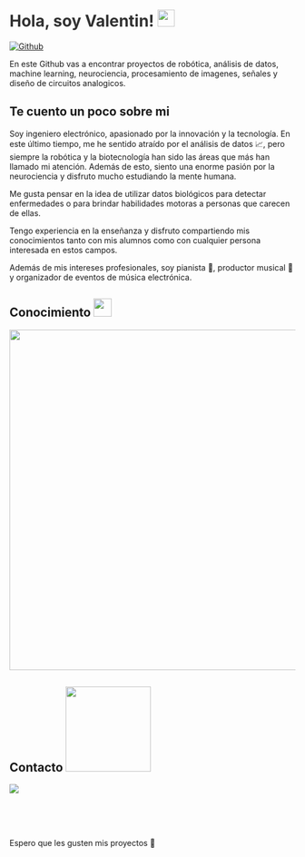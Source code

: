 
<style>
.blink {
  animation: blinker 1s linear infinite;
}

@keyframes blinker {
  50% {
    opacity: 0;
  }
}
</style>

<h1 class="blink"> Hola, soy Valentin! <img src="https://raw.githubusercontent.com/MartinHeinz/MartinHeinz/master/wave.gif" width=30px> </h1>



[![Github](https://img.shields.io/github/followers/Aditya664?label=Follow&style=social)](https://github.com/valentinbarco)

<div size='20px'> En este Github vas a encontrar proyectos de robótica, análisis de datos, machine learning, neurociencia, procesamiento de imagenes, señales y diseño de circuitos analogicos.
</div>

<h2> Te cuento un poco sobre mi </h2>



Soy ingeniero electrónico, apasionado por la innovación y la tecnología. En este último tiempo, me he sentido atraído por el análisis de datos :chart_with_upwards_trend:, pero siempre la robótica y la biotecnología han sido las áreas que más han llamado mi atención. Además de esto, siento una enorme pasión por la neurociencia y disfruto mucho estudiando la mente humana.

Me gusta pensar en la idea de utilizar datos biológicos para detectar enfermedades o para brindar habilidades motoras a personas que carecen de ellas.

Tengo experiencia en la enseñanza y disfruto compartiendo mis conocimientos tanto con mis alumnos como con cualquier persona interesada en estos campos.

Además de mis intereses profesionales, soy pianista :musical_keyboard:, productor musical :musical_score: y organizador de eventos de música electrónica.

<h2> Conocimiento <img src = "https://media2.giphy.com/media/QssGEmpkyEOhBCb7e1/giphy.gif?cid=ecf05e47a0n3gi1bfqntqmob8g9aid1oyj2wr3ds3mg700bl&rid=giphy.gif" width = 32px> </h2>
<p align="left">
  <a href="https://skillicons.dev">
    <img src="https://skillicons.dev/icons?i=python,cpp,c,matlab,octave,js,tensorflow,pytorch,arduino,raspberrypi,git" width = 600px />
  </a>
</p>


<h2> Contacto  <img src='https://raw.githubusercontent.com/ShahriarShafin/ShahriarShafin/main/Assets/handshake.gif' width="150px"> </h2>
</p> </h2>
<p align="left">
  <a>
    <a href="https://www.linkedin.com/in/valentin-barco"><img src="https://skillicons.dev/icons?i=linkedin" /></a>
  </a>
   <a href="https://skillicons.dev">

  </a>
</p>
  
<br>
<br>
  <br>
  

Espero que les gusten mis proyectos :raised_hands:
